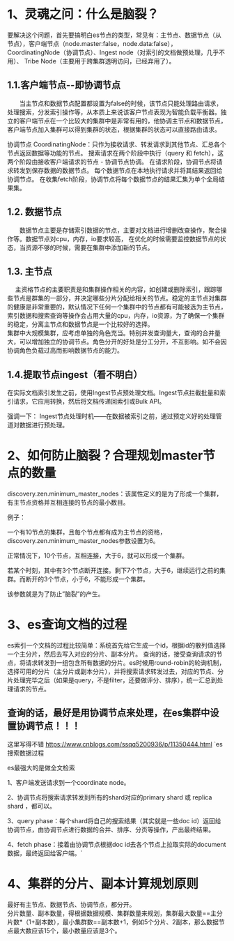 # 1、灵魂之问：什么是脑裂？
要解决这个问题，首先要搞明白es节点的类型，常见有：主节点、数据节点（从节点），客户端节点（node.master:false，node.data:false），CoordinatingNode（协调节点）、Ingest node（对索引的文档做预处理，几乎不用）、 Tribe Node（主要用于跨集群透明访问，已经弃用了）。
## 1.1.客户端节点--即协调节点
　　当主节点和数据节点配置都设置为false的时候，该节点只能处理路由请求，处理搜索，分发索引操作等，从本质上来说该客户节点表现为智能负载平衡器。独立的客户端节点在一个比较大的集群中是非常有用的，他协调主节点和数据节点，客户端节点加入集群可以得到集群的状态，根据集群的状态可以直接路由请求。

协调节点
CoordinatingNode：只作为接收请求、转发请求到其他节点、汇总各个节点返回数据等功能的节点。
搜索请求在两个阶段中执行（query 和 fetch），这两个阶段由接收客户端请求的节点 - 协调节点协调。
在请求阶段，协调节点将请求转发到保存数据的数据节点。 每个数据节点在本地执行请求并将其结果返回给协调节点。
在收集fetch阶段，协调节点将每个数据节点的结果汇集为单个全局结果集。


## 1.2. 数据节点
　　数据节点主要是存储索引数据的节点，主要对文档进行增删改查操作，聚合操作等。数据节点对cpu，内存，io要求较高， 在优化的时候需要监控数据节点的状态，当资源不够的时候，需要在集群中添加新的节点。

## 1.3. 主节点
　 主资格节点的主要职责是和集群操作相关的内容，如创建或删除索引，跟踪哪些节点是群集的一部分，并决定哪些分片分配给相关的节点。稳定的主节点对集群的健康是非常重要的，默认情况下任何一个集群中的节点都有可能被选为主节点，索引数据和搜索查询等操作会占用大量的cpu，内存，io资源，为了确保一个集群的稳定，分离主节点和数据节点是一个比较好的选择。  
集群中大规模集群，应考虑单独的角色充当。特别并发查询量大，查询的合并量大，可以增加独立的协调节点。角色分开的好处是分工分开，不互影响。如不会因协调角色负载过高而影响数据节点的能力。


## 1.4.提取节点ingest（看不明白）
在实际文档索引发生之前，使用Ingest节点预处理文档。Ingest节点拦截批量和索引请求，它应用转换，然后将文档传递回索引或Bulk API。

强调一下： Ingest节点处理时机——在数据被索引之前，通过预定义好的处理管道对数据进行预处理。

# 2、如何防止脑裂？合理规划master节点的数量
discovery.zen.minimum_master_nodes：该属性定义的是为了形成一个集群，有主节点资格并互相连接的节点的最小数目。

例子：

一个有10节点的集群，且每个节点都有成为主节点的资格，discovery.zen.minimum_master_nodes参数设置为6。

正常情况下，10个节点，互相连接，大于6，就可以形成一个集群。

若某个时刻，其中有3个节点断开连接。剩下7个节点，大于6，继续运行之前的集群。而断开的3个节点，小于6，不能形成一个集群。

该参数就是为了防止”脑裂”的产生。
# 3、es查询文档的过程

es索引一个文档的过程比较简单：系统首先给它生成一个id，根据id的散列值选择一个主分片，然后去写入对应的分片、副本分片。
查询的话，接受查询请求的节点，将请求转发到一组包含所有数据的分片。es时候用round-robin的轮询机制，选择可用的分片（主分片或副本分片），并将搜索请求转发过去，对应的节点、分片处理完毕之后（如果是query，不是filter，还要做评分、排序），统一汇总到处理请求的节点。
## 查询的话，最好是用协调节点来处理，在es集群中设置协调节点！！！
这里写得不错 https://www.cnblogs.com/ssqq5200936/p/11350444.html
`es搜索数据过程

es最强大的是做全文检索

1、客户端发送请求到一个coordinate node。

2、协调节点将搜索请求转发到所有的shard对应的primary shard 或 replica shard ，都可以。

3、query phase：每个shard将自己的搜索结果（其实就是一些doc id）返回给协调节点，由协调节点进行数据的合并、排序、分页等操作，产出最终结果。

4、fetch phase：接着由协调节点根据doc id去各个节点上拉取实际的document数据，最终返回给客户端。`

# 4、集群的分片、副本计算规划原则
最好有主节点、数据节点、协调节点，都分开。<br>
分片数量、副本数量，得根据数据规模、集群数量来规划，集群最大数量==主分片数*（1+副本数），最小集群数==副本数+1，例如5个分片、2副本，那么数据节点最大数应该15个，最小数量应该是3个。

